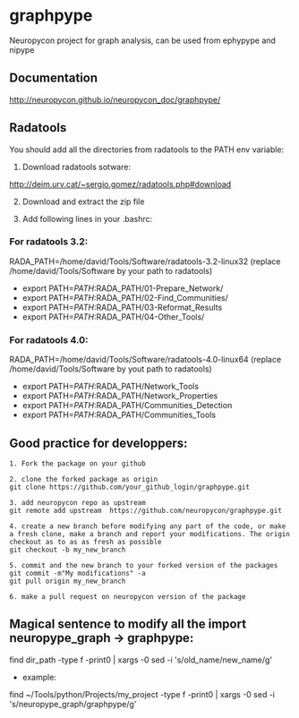 graphpype
===============

Neuropycon project for graph analysis, can be used from ephypype and nipype

Documentation
-------------

http://neuropycon.github.io/neuropycon_doc/graphpype/

Radatools
---------
You should add all the directories from radatools to the PATH env variable:

1. Download radatools sotware:

http://deim.urv.cat/~sergio.gomez/radatools.php#download

2. Download and extract the zip file

3. Add following lines in your .bashrc:

### For radatools 3.2:
RADA_PATH=/home/david/Tools/Software/radatools-3.2-linux32
(replace /home/david/Tools/Software by your path to radatools)

* export PATH=$PATH:$RADA_PATH/01-Prepare_Network/
* export PATH=$PATH:$RADA_PATH/02-Find_Communities/
* export PATH=$PATH:$RADA_PATH/03-Reformat_Results
* export PATH=$PATH:$RADA_PATH/04-Other_Tools/

### For radatools 4.0:
RADA_PATH=/home/david/Tools/Software/radatools-4.0-linux64
(replace /home/david/Tools/Software by yout path to radatools)

* export PATH=$PATH:$RADA_PATH/Network_Tools
* export PATH=$PATH:$RADA_PATH/Network_Properties
* export PATH=$PATH:$RADA_PATH/Communities_Detection 
* export PATH=$PATH:$RADA_PATH/Communities_Tools

Good practice for developpers:
------------------------------    
    1. Fork the package on your github
    
    2. clone the forked package as origin 
    git clone https://github.com/your_github_login/graphpype.git
    
    3. add neuropycon repo as upstream 
    git remote add upstream  https://github.com/neuropycon/graphpype.git
    
    4. create a new branch before modifying any part of the code, or make a fresh clone, make a branch and report your modifications. The origin checkout as to as as fresh as possible
    git checkout -b my_new_branch
    
    5. commit and the new branch to your forked version of the packages
    git commit -m"My modifications" -a 
    git pull origin my_new_branch
    
    6. make a pull request on neuropycon version of the package
    
    
Magical sentence to modify all the import neuropype_graph -> graphpype:
-----------------------------------------------------------------------
    
find dir_path -type f -print0 | xargs -0 sed -i 's/old_name/new_name/g'

* example:

find ~/Tools/python/Projects/my_project -type f 
-print0 | xargs -0 sed -i 's/neuropype_graph/graphpype/g'
